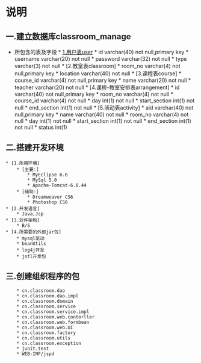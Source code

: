 # 说明
## 一.建立数据库classroom_manage
* 所包含的表及字段
       * [1.用户表user]()
              * id                varchar(40) not null,primary key
            * username          varchar(20) not null
            * password          varchar(32) not null
            * type              varchar(3) not null
        * [2.教室表classroom]
            * room_no           varchar(4) not null,primary key
            * location          varchar(40) not null
        * [3.课程表course]
            * course_id         varchar(4) not null,primary key
            * name              varchar(20) not null
            * teacher           varchar(20) not null
        * [4.课程-教室安排表arrangement]
            * id                varchar(40) not null,primary key
            * room_no           varchar(4) not null
            * course_id         varchar(4) not null
            * day               int(1) not null
            * start_section     int(1) not null
            * end_section       int(1) not null
        * [5.活动表activity]
            * aid               varchar(40) not null,primary key
            * name              varchar(40) not null
            * room_no           varchar(4) not null
            * day               int(1) not null
            * start_section     int(1) not null
            * end_section       int(1) not null
            * status            int(1)
            
## 二.搭建开发环境
    * [1.所用环境]
        * [主要:]
            * MyEclipse 6.6
            * MySql 5.0
            * Apache-Tomcat-6.0.44
        * [辅助:]
            * Dreamweaver CS6
            * Photoshop CS6
    * [2.开发语言]
        * Java,Jsp
    * [3.软件架构]
        * B/S
    * [4.所需要的外部jar包]
        * mysql驱动
        * beanUtils
        * log4j开发
        * jstl开发包
        
## 三.创建组织程序的包  
        * cn.classroom.dao
        * cn.classroom.dao.impl
        * cn.classroom.domain
        * cn.classroom.service
        * cn.classroom.service.impl
        * cn.classroom.web.contorller
        * cn.classroom.web.formbean
        * cn.classroom.web.UI
        * cn.classroom.factory
        * cn.classroom.utils
        * cn.classroom.exception
        * junit.test
        * WEB-INF/jspd
